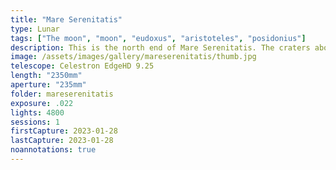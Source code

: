 ```yaml
---
title: "Mare Serenitatis"
type: Lunar
tags: ["The moon", "moon", "eudoxus", "aristoteles", "posidonius"]
description: This is the north end of Mare Serenitatis. The craters above the ridge are Eudoxus and Aristoteles. Both of these craters have shattered rims with internal peaks. The one on the right with the crater-inside-the-crater is Posidonius.
image: /assets/images/gallery/mareserenitatis/thumb.jpg
telescope: Celestron EdgeHD 9.25
length: "2350mm"
aperture: "235mm"
folder: mareserenitatis
exposure: .022  
lights: 4800
sessions: 1
firstCapture: 2023-01-28
lastCapture: 2023-01-28
noannotations: true
---
```


